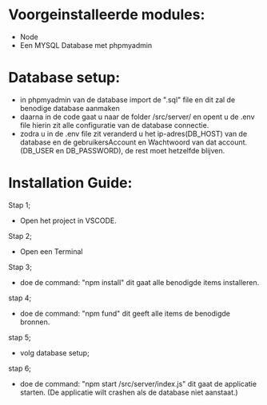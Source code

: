 
# Voorgeinstalleerde modules:
- Node
- Een MYSQL Database met phpmyadmin

# Database setup:
- in phpmyadmin van de database import de ".sql" file en dit zal de benodige database aanmaken
- daarna in de code gaat u naar de folder /src/server/ en opent u de .env file hierin zit alle configuratie van de  database connectie.
- zodra u in de .env file zit veranderd u het ip-adres(DB_HOST) van de database en de gebruikersAccount en Wachtwoord van dat account.(DB_USER en DB_PASSWORD), de rest moet hetzelfde blijven.

# Installation Guide:
Stap 1;
- Open het project in VSCODE.

Stap 2;
- Open een Terminal

Stap 3;
- doe de command: "npm install" dit gaat alle benodigde items installeren.

stap 4;
- doe de command: "npm fund" dit geeft alle items de benodigde bronnen.

stap 5;
- volg database setup;

stap 6;
- doe de command: "npm start /src/server/index.js" dit gaat de applicatie starten. (De applicatie wilt crashen als de database niet aanstaat.)
